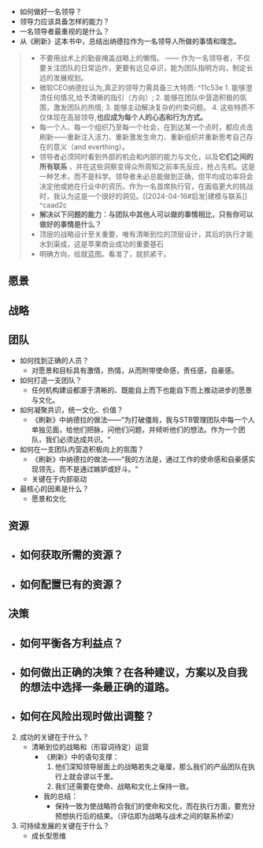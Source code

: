 - 如何做好一名领导？
- 领导力应该具备怎样的能力？
- 一名领导者最重视的是什么？
- 从《刷新》这本书中，总结出纳德拉作为一名领导人所做的事情和理念。

>  - 不要用战术上的勤奋掩盖战略上的懒惰。
		—— 作为一名领导者，不仅要关注团队的日常运作，更要有远见卓识，能为团队指明方向，制定长远的发展规划。
>- 微软CEO纳德拉认为,真正的领导力需具备三大特质: ^11c53e
	1. 能够澄清任何情况,给予清晰的指引（方向）;
	2. 能够在团队中营造积极的氛围，激发团队的热情;
	3. 能够主动解决复杂的约束问题。
	4. 这些特质不仅体现在高层领导,**也应成为每个人的心态和行为方式。** 
>- 每一个人、每一个组织乃至每一个社会，在到达某一个点时，都应点击刷新——重新注入活力、重新激发生命力、重新组织并重新思考自己存在的意义（and everthing）。
>- 领导者必须同时看到外部的机会和内部的能力与文化，以及**它们之间的所有联系** ，并在这些洞察变得众所周知之前率先反应，抢占先机。这是一种艺术，而不是科学。领导者未必总能做到正确，但平均成功率将会决定他或她在行业中的资历。作为一名首席执行官，在面临更大的挑战时，我认为这是一个很好的洞见。[[2024-04-16#启发|建模与联系]] ^caad2c
>- **解决以下问题的能力：与团队中其他人可以做的事情相比，只有你可以做好的事情是什么？** 
>- 顶层的战略设计至关重要，唯有清晰到位的顶层设计，其后的执行才能水到渠成，这是苹果商业成功的重要基石
>- 明确方向，绘就蓝图。看准了，就抓紧干。

## 愿景


## 战略


## 团队

- 如何找到正确的人员？
	- 对愿景和目标具有激情，热情，从而附带使命感，责任感，自豪感。
- 如何打造一支团队？
	- 任何机构建设都源于清晰的、既能自上而下也能自下而上推动进步的愿景与文化。
- 如何凝聚共识，统一文化、价值？
	- 《刷新》中纳德拉的做法——“为打破僵局，我与STB管理团队中每一个人单独见面，给他们把脉，问他们问题，并倾听他们的想法。作为一个团队，我们必须达成共识。“
- 如何在一支团队内营造积极向上的氛围？
	- 《刷新》中纳德拉的做法——“我的方法是，通过工作的使命感和自豪感实现领先，而不是通过嫉妒或好斗。“
	- 关键在于内部驱动
- 最核心的因素是什么？
	- 愿景和文化

## 资源

- 如何获取所需的资源？
	- 
- 如何配置已有的资源？
	- 

## 决策

- 如何平衡各方利益点？
	- 
- 如何做出正确的决策？在各种建议，方案以及自我的想法中选择一条最正确的道路。
	- 
- 如何在风险出现时做出调整？
	- 



2. 成功的关键在于什么？
	- 清晰到位的战略和（形容词待定）运营
		- 《刷新》中的语句支撑：
			1. 他们深知领导层面上的战略若失之毫厘，那么我们的产品团队在执行上就会谬以千里。
			2. 我们还需要在使命、战略和文化上保持一致。
		- 我的总结：
			- 保持一致为使战略符合我们的使命和文化，而在执行方面，要充分预想执行后的结果。（评估即为战略与战术之间的联系桥梁）
1. 可持续发展的关键在于什么？
	- 成长型思维